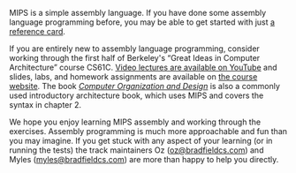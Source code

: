 MIPS is a simple assembly language. If you have done some assembly language programming before, you may be able to get started with just [a reference card](http://www.cburch.com/cs/330/reading/mips-ref.pdf).

If you are entirely new to assembly language programming, consider working through the first half of Berkeley's “Great Ideas in Computer Architecture” course CS61C. [Video lectures are available on YouTube](https://www.youtube.com/watch?v=gJJeUFyuvvg&list=PL-XXv-cvA_iCl2-D-FS5mk0jFF6cYSJs_) and slides, labs, and homework assignments are available on [the course website](http://inst.eecs.berkeley.edu/~cs61c/sp15/). The book [_Computer Organization and Design_](https://smile.amazon.com/Computer-Organization-Design-Fifth-Architecture/dp/0124077269/) is also a commonly used introductory architecture book, which uses MIPS and covers the syntax in chapter 2.

We hope you enjoy learning MIPS assembly and working through the exercises. Assembly programming is much more approachable and fun than you may imagine. If you get stuck with any aspect of your learning (or in running the tests) the track maintainers Oz (oz@bradfieldcs.com) and Myles (myles@bradfieldcs.com) are more than happy to help you directly.
